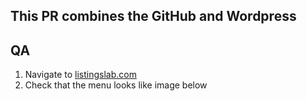 ## This PR combines the GitHub and Wordpress

## QA

1. Navigate to [listingslab.com](https://listingslab.com)
2. Check that the menu looks like image below

